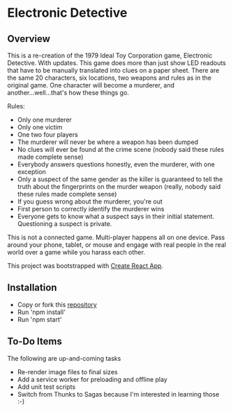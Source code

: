 # Electronic Detective

## Overview

This is a re-creation of the 1979 Ideal Toy Corporation game, Electronic Detective. With updates. This game does more than just show LED readouts that have to be manually translated into clues on a paper sheet. There are the same 20 characters, six locations, two weapons and rules as in the original game. One character will become a murderer, and another...well...that's how these things go.

Rules:
* Only one murderer
* Only one victim
* One two four players
* The murderer will never be where a weapon has been dumped
* No clues will ever be found at the crime scene (nobody said these rules made complete sense)
* Everybody answers questions honestly, even the murderer, with one exception
* Only a suspect of the same gender as the killer is guaranteed to tell the truth about the fingerprints on the murder weapon (really, nobody said these rules made complete sense)
* If you guess wrong about the murderer, you're out
* First person to correctly identify the murderer wins
* Everyone gets to know what a suspect says in their initial statement. Questioning a suspect is private.

This is not a connected game. Multi-player happens all on one device. Pass around your phone, tablet, or mouse and engage with real people in the real world over a game while you harass each other.

This project was bootstrapped with [Create React App](https://github.com/facebookincubator/create-react-app).



## Installation

* Copy or fork this [repository](https://github.com/thefinitemonkey/electronic-detective)
* Run 'npm install'
* Run 'npm start'

## To-Do Items

The following are up-and-coming tasks

* Re-render image files to final sizes
* Add a service worker for preloading and offline play
* Add unit test scripts
* Switch from Thunks to Sagas because I'm interested in learning those  :-)